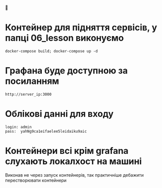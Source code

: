 🐳
# 
# Контейнер для підняття сервісів, у папці 06_lesson виконуємо
```
docker-compose build; docker-compose up -d 
```

# Графана буде доступною за посиланням 

```
http://server_ip:3000 
```

# Облікові данні для входу
```
login: admin
pass:  yahNg9ca1eifaelee5leidaiku9aic
```

# Контейнери всі крім grafana слухають локалхост на машині 

Виконав не через запуск контейнерів, так практичніше дебажити перестворювати контейнери 